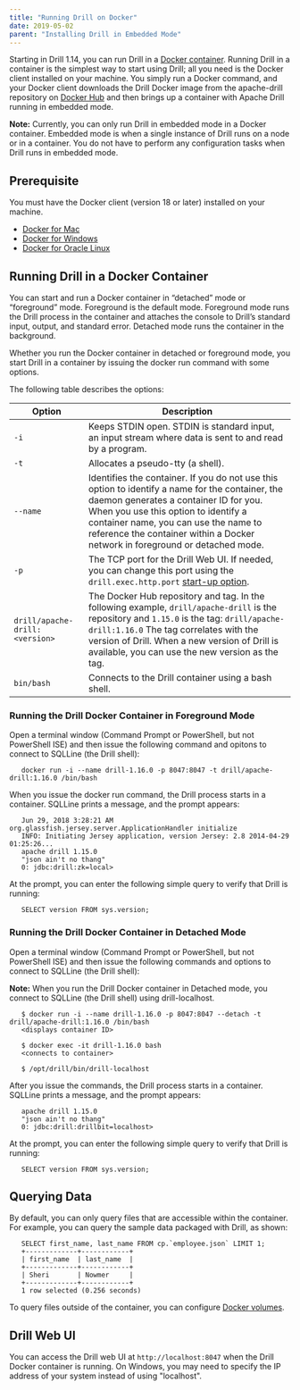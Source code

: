 ```yaml
---
title: "Running Drill on Docker"
date: 2019-05-02
parent: "Installing Drill in Embedded Mode"
---  
```


Starting in Drill 1.14, you can run Drill in a [Docker container](https://www.docker.com/what-container#/package_software). Running Drill in a container is the simplest way to start using Drill; all you need is the Docker client installed on your machine. You simply run a Docker command, and your Docker client downloads the Drill Docker image from the apache-drill repository on [Docker Hub](https://docs.docker.com/docker-hub/) and then brings up a container with Apache Drill  running in embedded mode.

**Note:** Currently, you can only run Drill in embedded mode in a Docker container. Embedded mode is when a single instance of Drill runs on a node or in a container. You do not have to perform any configuration tasks when Drill runs in embedded mode.  

## Prerequisite  

You must have the Docker client (version 18 or later) installed on your machine.  

- [Docker for Mac](https://www.docker.com/docker-mac)  
- [Docker for Windows](https://www.docker.com/docker-windows)  
- [Docker for Oracle Linux](https://www.docker.com/docker-oracle-linux)  

## Running Drill in a Docker Container  

You can start and run a Docker container in “detached” mode or “foreground” mode. Foreground is the default mode. Foreground mode runs the Drill process in the container and attaches the console to Drill’s standard input, output, and standard error. Detached mode runs the container in the background.

Whether you run the Docker container in detached or foreground mode, you start Drill in a container by issuing the docker run command with some options. 

The following table describes the options:  

| Option                       | Description                                                                                                                                                                                                                                                                                                              |
|------------------------------|--------------------------------------------------------------------------------------------------------------------------------------------------------------------------------------------------------------------------------------------------------------------------------------------------------------------------|
| `-i`                           | Keeps STDIN open. STDIN is standard input, an   input stream where data is sent to and read by a program.                                                                                                                                                                                                                |
| `-t`                           | Allocates a pseudo-tty (a shell).                                                                                                                                                                                                                                                                                        |
| `--name`                       | Identifies the container. If you do not use this   option to identify a name for the container, the daemon generates a container ID for you. When you use this option to identify a container name,   you can use the name to reference the container within a Docker network in   foreground or detached mode.  |
| `-p`                           | The TCP port for the Drill Web UI. If needed, you can   change this port using the `drill.exec.http.port` [start-up option]({{site.baseurl}}/docs/start-up-options/).                                                                                                                                                                                                 |
| `drill/apache-drill:<version>` | The Docker Hub repository and tag. In the following   example, `drill/apache-drill` is   the repository and `1.15.0`   is the tag:     `drill/apache-drill:1.16.0`     The tag correlates with the version of Drill. When a new version of Drill   is available, you can use the new version as the tag.                           |
| `bin/bash`                     | Connects to the Drill container using a bash shell.                                                                                                                                                                                                                                                      |  

### Running the Drill Docker Container in Foreground Mode  

Open a terminal window (Command Prompt or PowerShell, but not PowerShell ISE) and then issue the following command and opitons to connect to SQLLine (the Drill shell):   

       docker run -i --name drill-1.16.0 -p 8047:8047 -t drill/apache-drill:1.16.0 /bin/bash  

When you issue the docker run command, the Drill process starts in a container. SQLLine prints a message, and the prompt appears:  

       Jun 29, 2018 3:28:21 AM org.glassfish.jersey.server.ApplicationHandler initialize
       INFO: Initiating Jersey application, version Jersey: 2.8 2014-04-29 01:25:26...
       apache drill 1.15.0 
       "json ain't no thang"
       0: jdbc:drill:zk=local>  

At the prompt, you can enter the following simple query to verify that Drill is running:  

       SELECT version FROM sys.version;  

### Running the Drill Docker Container in Detached Mode  

Open a terminal window (Command Prompt or PowerShell, but not PowerShell ISE) and then issue the following commands and options to connect to SQLLine (the Drill shell):  

**Note:** When you run the Drill Docker container in Detached mode, you connect to SQLLine (the Drill shell) using drill-localhost.  

       $ docker run -i --name drill-1.16.0 -p 8047:8047 --detach -t drill/apache-drill:1.16.0 /bin/bash
       <displays container ID>

       $ docker exec -it drill-1.16.0 bash
       <connects to container>

       $ /opt/drill/bin/drill-localhost  

After you issue the commands, the Drill process starts in a container. SQLLine prints a message, and the prompt appears:  

       apache drill 1.15.0 
       "json ain't no thang"
       0: jdbc:drill:drillbit=localhost>  

At the prompt, you can enter the following simple query to verify that Drill is running:  

       SELECT version FROM sys.version;  

## Querying Data  

By default, you can only query files that are accessible within the container. For example, you can query the sample data packaged with Drill, as shown:  

       SELECT first_name, last_name FROM cp.`employee.json` LIMIT 1;
       +-------------+------------+
       | first_name  | last_name  |
       +-------------+------------+
       | Sheri       | Nowmer     |
       +-------------+------------+
       1 row selected (0.256 seconds)  

To query files outside of the container, you can configure [Docker volumes](https://docs.docker.com/storage/volumes/#start-a-service-with-volumes).  

## Drill Web UI  

You can access the Drill web UI at `http://localhost:8047` when the Drill Docker container is running. On Windows, you may need to specify the IP address of your system instead of using "localhost".






